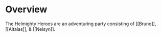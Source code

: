 # Overview
The Helmighty Heroes are an adventuring party consisting of [[Bruno]], [[Altalas]], & [[Nelsyn]]. 